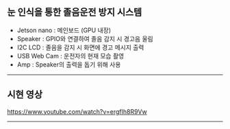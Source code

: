 ## 눈 인식을 통한 졸음운전 방지 시스템
  * Jetson nano : 메인보드 (GPU 내장)
  * Speaker : GPIO와 연결하여 졸음 감지 시 경고음 울림
  * I2C LCD : 졸음을 감지 시 화면에 경고 메시지 출력
  * USB Web Cam : 운전자의 현재 모습 촬영
  * Amp : Speaker의 출력을 돕기 위해 사용
---

## 시현 영상
https://www.youtube.com/watch?v=ergfIh8R9Vw

---

